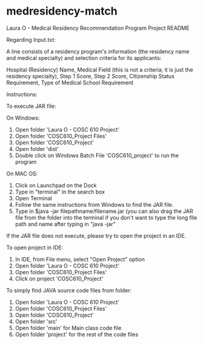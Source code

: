 # medresidency-match

Laura O - Medical Residency Recommendation Program Project README



Regarding Input.txt:


A line consists of a residency program's information (the residency name and medical specialty) and selection criteria for its applicants:

Hospital (Residency) Name, Medical Field (this is not a criteria; it is just the residency specialty), Step 1 Score, Step 2 Score, Citizenship Status Requirement, Type of Medical School Requirement 






Instructions:




To execute JAR file:

On Windows:

1. Open folder 'Laura O - COSC 610 Project'
2. Open folder 'COSC610_Project Files'
3. Open folder 'COSC610_Project'
4. Open folder 'dist'
5. Double click on Windows Batch File 'COSC610_project' to run the program 



On MAC OS:

1. Click on Launchpad on the Dock
2. Type in "terminal" in the search box
3. Open Terminal
4. Follow the same instructions from Windows to find the JAR file.
5. Type in $java -jar filepathname/filename.jar (you can also drag the JAR file from the folder into the terminal if you don't want to type the long file path and name after typing in "java -jar"



If the JAR file does not execute, please try to open the project in an IDE.



To open project in IDE:

1. In IDE, from File menu, select "Open Project" option
2. Open folder 'Laura O - COSC 610 Project'
3. Open folder 'COSC610_Project Files'
4. Click on project 'COSC610_Project'



To simply find JAVA source code files from folder:

1. Open folder 'Laura O - COSC 610 Project'
2. Open folder 'COSC610_Project Files'
3. Open folder 'COSC610_Project'
4. Open folder 'src'
5. Open folder 'main' for Main class code file
6. Open folder 'project' for the rest of the code files

